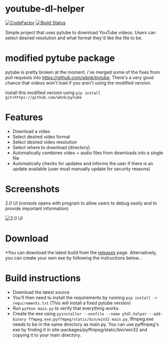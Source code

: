 # youtube-dl-helper
[![CodeFactor](https://www.codefactor.io/repository/github/wbnk/youtube-dl-helper/badge)](https://www.codefactor.io/repository/github/wbnk/youtube-dl-helper) [![Build Status](https://travis-ci.com/wbnk/youtube-dl-helper.svg?branch=master)](https://travis-ci.com/wbnk/youtube-dl-helper)


Simple project that uses pytube to download YouTube videos. Users can select desired resolution and what format they'd
like the file to be.


# modified pytube package

pytube is pretty broken at the moment. i've merged some of the fixes from pull requests
into https://github.com/wbnk/pytube. There's a very good chance that videos won't load if you aren't using the modified version.

install this modified version using ```pip install git+https://github.com/wbnk/pytube```


# Features

* Download a video
* Select desired video format
* Select desired video resolution
* Select where to download (directory)
* Automatically combines video + audio files from downloads into a single file
* Automatically checks for updates and informs the user if there is an update available (user must manually update for security reasons)


# Screenshots

2.0 UI (console opens with program to allow users to debug easily and to provide important information)

![2.0 UI](https://i.imgur.com/Szmmnua.png)


# Download

*You can download the latest build from the [releases](https://github.com/wbnk/youtube-dl-helper/releases) page. Alternatively, you can create your own exe by following the instructions below...

# Build instructions

* Download the latest source
* You'll then need to install the requirements by running ```pip install -r requirements.txt``` (This will install a fixed pytube version)
* Run ```python main.py``` to verify that everything works.
* Create the exe using ```pyinstaller --onefile --name ytdl-helper --add-binary ffmpeg.exe;pyffmpeg/static/bin/win32 main.py```. ffmpeg.exe needs to be in the same directory as main.py. You can use pyffmpeg's exe by finding it in site-packages/pyffmpeg/static/bin/win32 and copying it to your main directory.



